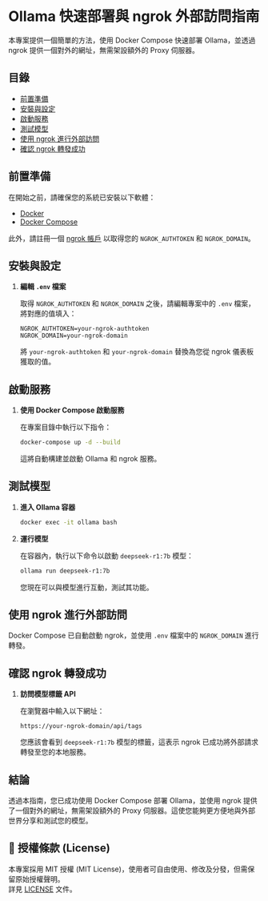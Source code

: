 # Ollama 快速部署與 ngrok 外部訪問指南

本專案提供一個簡單的方法，使用 Docker Compose 快速部署 Ollama，並透過 ngrok 提供一個對外的網址，無需架設額外的 Proxy 伺服器。

## 目錄

- [前置準備](#前置準備)
- [安裝與設定](#安裝與設定)
- [啟動服務](#啟動服務)
- [測試模型](#測試模型)
- [使用 ngrok 進行外部訪問](#使用-ngrok-進行外部訪問)
- [確認 ngrok 轉發成功](#確認-ngrok-轉發成功)

## 前置準備

在開始之前，請確保您的系統已安裝以下軟體：

- [Docker](https://docs.docker.com/get-docker/)
- [Docker Compose](https://docs.docker.com/compose/install/)

此外，請註冊一個 [ngrok 帳戶](https://dashboard.ngrok.com/signup) 以取得您的 `NGROK_AUTHTOKEN` 和 `NGROK_DOMAIN`。

## 安裝與設定

1. **編輯 `.env` 檔案**
   
   取得 `NGROK_AUTHTOKEN` 和 `NGROK_DOMAIN` 之後，請編輯專案中的 `.env` 檔案，將對應的值填入：
   
   ```env
   NGROK_AUTHTOKEN=your-ngrok-authtoken
   NGROK_DOMAIN=your-ngrok-domain
   ```
   
   將 `your-ngrok-authtoken` 和 `your-ngrok-domain` 替換為您從 ngrok 儀表板獲取的值。

## 啟動服務

1. **使用 Docker Compose 啟動服務**
   
   在專案目錄中執行以下指令：
   
   ```bash
   docker-compose up -d --build
   ```
   
   這將自動構建並啟動 Ollama 和 ngrok 服務。

## 測試模型

1. **進入 Ollama 容器**
   
   ```bash
   docker exec -it ollama bash
   ```

2. **運行模型**
   
   在容器內，執行以下命令以啟動 `deepseek-r1:7b` 模型：
   
   ```bash
   ollama run deepseek-r1:7b
   ```
   
   您現在可以與模型進行互動，測試其功能。

## 使用 ngrok 進行外部訪問

Docker Compose 已自動啟動 ngrok，並使用 `.env` 檔案中的 `NGROK_DOMAIN` 進行轉發。

## 確認 ngrok 轉發成功

1. **訪問模型標籤 API**
   
   在瀏覽器中輸入以下網址：
   
   ```
   https://your-ngrok-domain/api/tags
   ```
   
   您應該會看到 `deepseek-r1:7b` 模型的標籤，這表示 ngrok 已成功將外部請求轉發至您的本地服務。

## 結論

透過本指南，您已成功使用 Docker Compose 部署 Ollama，並使用 ngrok 提供了一個對外的網址，無需架設額外的 Proxy 伺服器。這使您能夠更方便地與外部世界分享和測試您的模型。

## 📜 授權條款 (License)

本專案採用 MIT 授權 (MIT License)，使用者可自由使用、修改及分發，但需保留原始授權聲明。  
詳見 [LICENSE](LICENSE) 文件。

